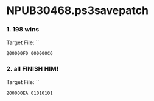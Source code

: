 # NPUB30468.ps3savepatch

### 1. 198 wins

Target File: ``

```
200000F0 000000C6
```

### 2. all FINISH HIM!

Target File: ``

```
200000EA 01010101
```

